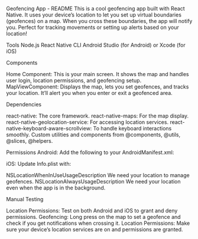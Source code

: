 Geofencing App - README
This is a cool geofencing app built with React Native. It uses your device’s location to let you set up virtual boundaries (geofences) on a map. When you cross these boundaries, the app will notify you. Perfect for tracking movements or setting up alerts based on your location!



Tools
Node.js
React Native CLI
Android Studio (for Android)
or Xcode (for iOS)

Components

Home Component: This is your main screen. It shows the map and handles user login, location permissions, and geofencing setup.
MapViewComponent: Displays the map, lets you set geofences, and tracks your location. It’ll alert you when you enter or exit a geofenced area.




Dependencies


react-native: The core framework.
react-native-maps: For the map display.
react-native-geolocation-service: For accessing location services.
react-native-keyboard-aware-scrollview: To handle keyboard interactions smoothly.
Custom utilities and components from @components, @utils, @slices, @helpers.



Permissions
Android: Add the following to your AndroidManifest.xml:
<uses-permission android:name="android.permission.ACCESS_FINE_LOCATION" />


iOS: Update Info.plist with:

<key>NSLocationWhenInUseUsageDescription</key>
<string>We need your location to manage geofences.</string>
<key>NSLocationAlwaysUsageDescription</key>
<string>We need your location even when the app is in the background.</string>




Manual Testing

Location Permissions: Test on both Android and iOS to grant and deny permissions.
Geofencing: Long press on the map to set a geofence and check if you get notifications when crossing it.
Location Permissions: Make sure your device’s location services are on and permissions are granted.

